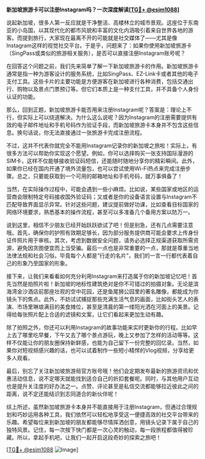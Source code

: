 **新加坡旅游卡可以注册Instagram吗？一次深度解读[[TG💪+ @esim1088](https://t.me/s/esim1088)]**

说起新加坡，很多人第一反应就是干净整洁、高楼林立的城市景观。这座位于东南亚的小岛国，以其现代化的都市风貌和丰富的文化内涵吸引着来自世界各地的游客。而提到旅行，大家现在最离不开的可能就是社交媒体了——尤其是像Instagram这样的视觉社交平台。于是乎，问题来了：如果你使用新加坡旅游卡（SingPass或类似的旅游相关服务），是否可以直接注册Instagram账号呢？

在回答这个问题之前，我们先来简单了解一下新加坡旅游卡的作用。新加坡旅游卡通常是指一种为游客设计的服务系统，比如SingPass、EZ-Link卡或者其他的电子支付工具。这些卡片的主要功能是方便游客在新加坡进行各种消费，包括交通出行、购物以及景点门票预订等。但它们本质上是一种支付工具，并不具备个人身份认证的功能。

那么，回到正题，新加坡旅游卡能否用来注册Instagram呢？答案是：理论上不行，但实际上可以绕道解决。为什么这么说呢？因为Instagram的注册需要提供有效的电子邮件地址和手机号码作为验证手段，而新加坡旅游卡本身并不包含这些信息。换句话说，你无法直接通过一张旅游卡完成注册流程。

不过，这并不代表你就完全不能用Instagram记录你的新加坡之旅啦！实际上，有很多方法可以帮助你实现这个愿望。例如，你可以选择购买一张支持国际漫游的SIM卡，这样不仅能够接收验证码短信，还能随时随地分享你的精彩瞬间。此外，如果你已经在国内开通了境外流量包，也可以尝试使用Wi-Fi热点来完成注册步骤。总之，只要能获取到一个可用的邮箱地址和手机号码，就万事俱备了！

当然，在实际操作过程中，可能会遇到一些小麻烦。比如说，某些国家或地区的运营商会限制特定号码接收国外验证码；又或者是你的设备语言设置与Instagram不匹配导致界面显示异常。针对这些问题，建议提前做好功课，比如查看目标国家的网络环境要求，熟悉基本的操作流程，甚至可以多准备几个备用方案以防万一。

说到这里，相信不少朋友已经开始跃跃欲试了吧！但是别急，还有几点需要注意哦。首先，确保你的护照有效期足够长，因为部分服务提供商可能会要求上传身份证件照片用于审核。其次，考虑到数据安全问题，请务必选择正规渠道获取所需资源，避免因贪图便宜而上当受骗。最后一点也是非常重要的一点，那就是尊重当地法律法规和社会习俗。毕竟每个人都是“行走的名片”，我们的一言一行都代表着自己的形象乃至国家的形象。

接下来，让我们来看看如何充分利用Instagram来打造属于你的新加坡记忆吧！首先当然是拍照片啦！新加坡的地标性建筑绝对是你不可错过的拍摄对象。无论是滨海湾金沙酒店前那座壮观的空中花园，还是鱼尾狮公园里的著名雕像，都能成为你镜头下的焦点。此外，不妨试试捕捉那些充满生活气息的画面，比如街头艺人的表演、市场里琳琅满目的美食摊位，甚至是清晨的第一缕阳光洒在河面上的美景。记得给每张照片配上合适的滤镜和文案，让它们看起来更加生动有趣。

除了拍照之外，你还可以利用Instagram的故事功能来实时更新你的行程。比如早上去了哪里吃早餐，下午又去了哪个景点游玩，晚上又参加了怎样的活动等等。这样不仅能让你的朋友圈保持新鲜感，也能为自己留下一份完整的回忆录。当然，如果你对短视频感兴趣的话，也可以试着制作一些短小精悍的Vlog视频，分享给更多人观看。

最后，别忘了关注新加坡旅游局官方账号哦！他们会定期发布最新的旅游资讯和优惠活动信息，说不定哪天就能找到适合自己的折扣套餐呢。同时，与其他用户互动也是提升关注度的好办法之一。点赞、评论甚至是私信交流都能够拉近彼此之间的距离，说不定还能结识到志同道合的新伙伴呢！

综上所述，虽然新加坡旅游卡本身并不能直接用于注册Instagram，但通过合理规划和巧妙运用各种工具，我们依然可以轻松地享受这一便捷高效的社交平台带来的乐趣。希望每位来到新加坡的朋友都能够尽情挥洒创意，用镜头记录下属于自己的独特风景。记住，每一次按下快门都是一次心灵的触动，每一段旅程都值得被珍藏。所以，拿起手机吧，让我们一起开启这段奇妙的探索之旅吧！

[[TG💪+ @esim1088](https://t.me/s/esim1088) ![Image](https://i.postimg.cc/4NQfJmqS/Snipaste-2025-05-13-00-14-12.png)]